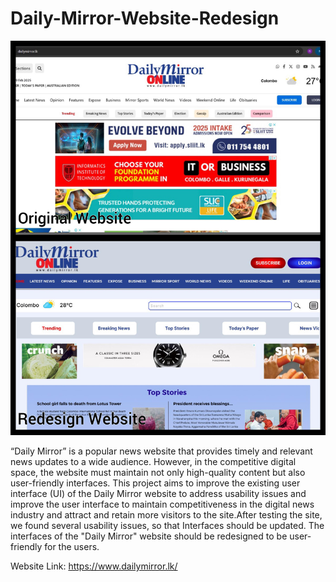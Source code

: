 # Daily-Mirror-Website-Redesign

![Alt Text](https://github.com/RasinduNHA/Daily-Mirror-website-redesign/blob/main/Readme.jpg?row=true)


“Daily Mirror” is a popular news website that provides timely and relevant news updates to a wide audience. However, in the competitive digital space, the website must maintain not only high-quality content but also user-friendly interfaces. This project aims to improve the existing user interface (UI) of the Daily Mirror website to address usability issues and improve the user interface to maintain competitiveness in the digital news industry and attract and retain more visitors to the site.After testing the site, we found several usability issues, so that Interfaces should be updated. The interfaces of the "Daily Mirror" website should be redesigned to be user-friendly for the users.

Website Link: https://www.dailymirror.lk/

